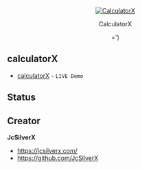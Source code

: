 
<p align="center">
	<a href="https://jcsilverx.github.io/calculator/">
		<picture>
			<source media="(prefers-color-scheme: dark)" srcset="">
			<source media="(prefers-color-scheme: light)" srcset="">
			<img alt="CalculatorX" src="https://user-images.githubusercontent.com/25423296/163456779-a8556205-d0a5-45e2-ac17-42d089e3c3f8.png">
		</picture>
	</a>
</p>

<p align="center">
    CalculatorX
</p>

<p align="center">=')</p>

## calculatorX
- [calculatorX](https://jcsilverx.github.io/calculator/) - ```LIVE Demo```

## Status

## Creator
**JcSilverX**
- <https://jcsilverx.com/>
- <https://github.com/JcSilverX>